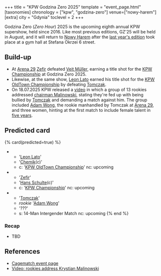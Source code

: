 +++
title = "KPW Godzina Zero 2025"
template = "event_page.html"
[taxonomies]
chronology = ["kpw", "godzina-zero"]
venue=["nowy-harem"]
[extra]
city = "Gdynia"
toclevel = 2
+++

Godzina Zero (_Zero Hour_) 2025 is the upcoming eighth annual KPW supershow, held since 2016. Like most previous editions, GZ'25 will be held in August, and it will return to [Nowy Harem](@/v/atlantic-nh-gdynia.md) after the [last year's edition](@/e/kpw/2024-09-07-kpw-godzina-zero-2024.md) took place at a gym hall at Stefana Okrzei 6 street.

## Build-up

* At [Arena 29](@/e/kpw/2025-06-20-kpw-arena-29.md) [Zefir](@/w/zefir.md) defeated [Veit Müller](@/w/veit-mueller.md), earning a title shot for the [KPW Championship](@/c/kpw-championship.md) at Godzina Zero 2025.
* Likewise, at the same show, [Leon Lato](@/w/leon-lato.md) earned his title shot for the [KPW OldTown Championship](@/c/kpw-old-town-championship.md) by defeating [Tomczak](@/w/tomczak.md).
* On 18.07.2025 KPW released a [video][młodzi-wilcy] in which a group of 13 rookies addressed [chairman Malinowski](@/w/krystian-malinowski.md), stating they're fed up with being bullied by [Tomczak](@/w/tomczak.md) and demanding a match against him. The group included [Adam Wong](@/w/adam-wong.md), the rookie manhandled by Tomczak at [Arena 29](@/e/kpw/e/kpw/2025-06-20-kpw-arena-29.md), and three women, hinting at the first match to include female talent in [five years](@/e/kpw/2020-02-01-kpw-arena-16.md).

## Predicted card

{% card(predicted=true) %}
- - '[Leon Lato](@/w/leon-lato.md)'
  - '[Chemik](@/w/chemik.md)(c)'
  - c: '[KPW OldTown Championship](@/c/kpw-old-town-championship.md)'
    nc: upcoming
- - '[Zefir](@/w/zefir.md)'
  - '[Hans Schulte](@/w/hans-schulte.md)(c)'
  - c: '[KPW Championship](@/c/kpw-championship.md)'
    nc: upcoming
- - '[Tomczak](@/w/tomczak.md)'
  - _rookie_ '[Adam Wong](@/w/adam-wong.md)'
  - '???'
  - s: 14-Man Intergender Match
    nc: upcoming
{% end %}

### Recap

* TBD

## References

* [Cagematch event page](https://www.cagematch.net/?id=1&nr=429370)
* [Video: rookies address Krystian Malinowski][młodzi-wilcy]

[młodzi-wilcy]: https://www.youtube.com/watch?v=tQcR5wAvGOY
